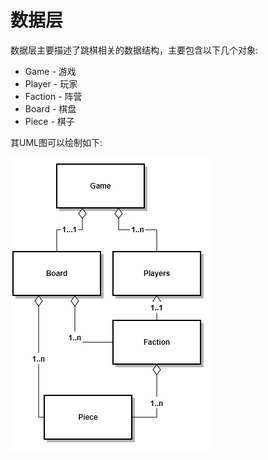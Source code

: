 # 数据层

数据层主要描述了跳棋相关的数据结构，主要包含以下几个对象:

* Game - 游戏
* Player - 玩家
* Faction - 阵营
* Board - 棋盘
* Piece - 棋子

其UML图可以绘制如下:

![](../assets/uml.jpg)
